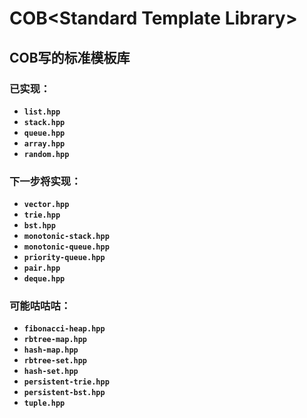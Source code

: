 # COB\<Standard Template Library\>
## COB写的标准模板库
### 已实现：
- **`list.hpp`**
- **`stack.hpp`**
- **`queue.hpp`**
- **`array.hpp`**
- **`random.hpp`**
### 下一步将实现：
- **`vector.hpp`**
- **`trie.hpp`**
- **`bst.hpp`**
- **`monotonic-stack.hpp`**
- **`monotonic-queue.hpp`**
- **`priority-queue.hpp`**
- **`pair.hpp`**
- **`deque.hpp`**
### 可能咕咕咕：
- **`fibonacci-heap.hpp`**
- **`rbtree-map.hpp`**
- **`hash-map.hpp`**
- **`rbtree-set.hpp`**
- **`hash-set.hpp`**
- **`persistent-trie.hpp`**
- **`persistent-bst.hpp`**
- **`tuple.hpp`**
